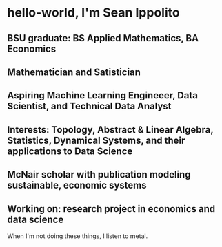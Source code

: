 # hello-world, I'm Sean Ippolito

## BSU graduate: BS Applied Mathematics, BA Economics
## Mathematician and Satistician
## Aspiring Machine Learning Engineeer, Data Scientist, and Technical Data Analyst
## Interests: Topology, Abstract & Linear Algebra, Statistics, Dynamical Systems, and their applications to Data Science
## McNair scholar with publication modeling sustainable, economic systems
## Working on: research project in economics and data science

When I'm not doing these things, I listen to metal.
